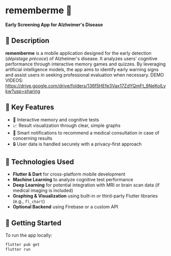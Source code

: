 # rememberme 🧠  
**Early Screening App for Alzheimer's Disease**

## 🧩 Description

**rememberme** is a mobile application designed for the early detection (*dépistage précoce*) of Alzheimer's disease. It analyzes users' cognitive performance through interactive memory games and quizzes. By leveraging artificial intelligence models, the app aims to identify early warning signs and assist users in seeking professional evaluation when necessary.
DEMO VIDEOS: https://drive.google.com/drive/folders/136f5HEfe3Vax17ZdYQmFt_9NeKolLykw?usp=sharing
## 🧠 Key Features

- 🧪 Interactive memory and cognitive tests
- 📈 Result visualization through clear, simple graphs
- 🔔 Smart notifications to recommend a medical consultation in case of concerning results
- 🔒 User data is handled securely with a privacy-first approach

## 🧬 Technologies Used

- **Flutter & Dart** for cross-platform mobile development
- **Machine Learning** to analyze cognitive test performance
- **Deep Learning** for potential integration with MRI or brain scan data (if medical imaging is included)
- **Graphing & Visualization** using built-in or third-party Flutter libraries (e.g., `fl_chart`)
- **Optional Backend** using Firebase or a custom API

## 🚀 Getting Started

To run the app locally:

```bash
flutter pub get
flutter run
